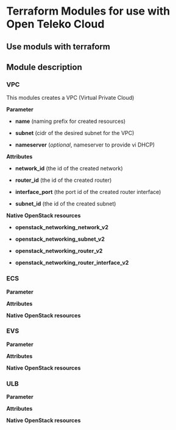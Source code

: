 # Terraform Modules for use with Open Teleko Cloud

## Use moduls with terraform

## Module description

### VPC

This modules creates a VPC (Virtual Private Cloud)

**Parameter**

* **name** (naming prefix for created resources)

* **subnet** (cidr of the desired subnet for the VPC)

* **nameserver** (_optional_, nameserver to provide vi DHCP)

**Attributes**

* **network\_id** (the id of the created network)

* **router\_id** (the id of the created router)

* **interface\_port** (the port id of the created router interface)

* **subnet\_id** (the id of the created subnet)

**Native OpenStack resources**

* **openstack\_networking_network\_v2**

* **openstack\_networking_subnet\_v2**

* **openstack\_networking_router\_v2**

* **openstack\_networking_router\_interface\_v2**

### ECS

**Parameter**

**Attributes**

**Native OpenStack resources**

### EVS

**Parameter**

**Attributes**

**Native OpenStack resources**

### ULB

**Parameter**

**Attributes**

**Native OpenStack resources**
